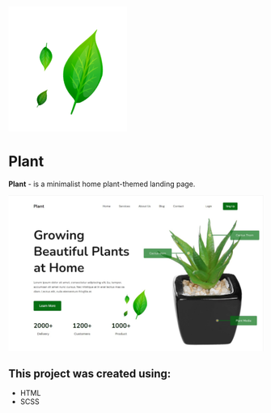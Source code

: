 ![logo](image/hero/klipartz7-1x.png)<h1>Plant</h1>

<p><b>Plant</b> - is a minimalist home plant-themed landing page.</p>

![hero](image/hero.jpg)

<h2>This project was created using:</h2>
<ul>
<li>HTML</li>
<li>SCSS</li>
</ul>

